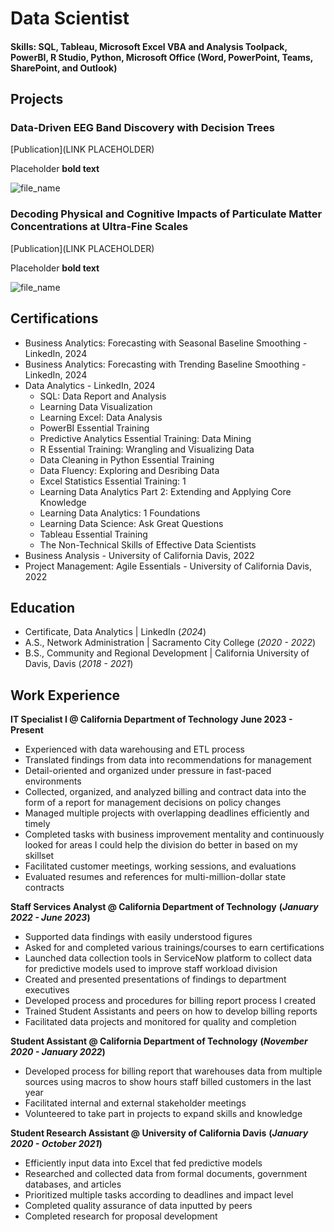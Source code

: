# Data Scientist

#### Skills: SQL, Tableau, Microsoft Excel VBA and Analysis Toolpack, PowerBI, R Studio, Python, Microsoft Office (Word, PowerPoint, Teams, SharePoint, and Outlook)

## Projects
### Data-Driven EEG Band Discovery with Decision Trees
[Publication](LINK PLACEHOLDER)

Placeholder **bold text**

![file_name](/folder_name/file_name)

### Decoding Physical and Cognitive Impacts of Particulate Matter Concentrations at Ultra-Fine Scales
[Publication](LINK PLACEHOLDER)

Placeholder **bold text**

![file_name](/folder_name/file_name)

## Certifications
- Business Analytics: Forecasting with Seasonal Baseline Smoothing - LinkedIn, 2024
- Business Analytics: Forecasting with Trending Baseline Smoothing - LinkedIn, 2024
- Data Analytics - LinkedIn, 2024
  - SQL: Data Report and Analysis
  - Learning Data Visualization
  - Learning Excel: Data Analysis
  - PowerBI Essential Training
  - Predictive Analytics Essential Training: Data Mining
  - R Essential Training: Wrangling and Visualizing Data
  - Data Cleaning in Python Essential Training
  - Data Fluency: Exploring and Desribing Data
  - Excel Statistics Essential Training: 1
  - Learning Data Analytics Part 2: Extending and Applying Core Knowledge
  - Learning Data Analytics: 1 Foundations
  - Learning Data Science: Ask Great Questions
  - Tableau Essential Training
  - The Non-Technical Skills of Effective Data Scientists
- Business Analysis - University of California Davis, 2022
- Project Management: Agile Essentials - University of California Davis, 2022

## Education
- Certificate, Data Analytics | LinkedIn (_2024_)								       		
- A.S., Network Administration	| Sacramento City College (_2020 - 2022_)	 			        		
- B.S., Community and Regional Development | California University of Davis, Davis (_2018 - 2021_)

## Work Experience
**IT Specialist I @ California Department of Technology**
**June 2023 - Present**
- Experienced with data warehousing and ETL process
- Translated findings from data into recommendations for management
- Detail-oriented and organized under pressure in fast-paced environments
- Collected, organized, and analyzed billing and contract data into the form of a report for management decisions on policy changes
- Managed multiple projects with overlapping deadlines efficiently and timely
- Completed tasks with business improvement mentality and continuously looked for areas I could help the division do better in based on my skillset
- Facilitated customer meetings, working sessions, and evaluations
- Evaluated resumes and references for multi-million-dollar state contracts

**Staff Services Analyst @ California Department of Technology**
**(_January 2022 - June 2023_)**
- Supported data findings with easily understood figures
- Asked for and completed various trainings/courses to earn certifications
- Launched data collection tools in ServiceNow platform to collect data for predictive models used to improve staff workload division
- Created and presented presentations of findings to department executives
- Developed process and procedures for billing report process I created
- Trained Student Assistants and peers on how to develop billing reports
- Facilitated data projects and monitored for quality and completion

**Student Assistant @ California Department of Technology**
**(_November 2020 - January 2022_)**
- Developed process for billing report that warehouses data from multiple sources using macros to show hours staff billed customers in the last year
- Facilitated internal and external stakeholder meetings
- Volunteered to take part in projects to expand skills and knowledge

**Student Research Assistant @ University of California Davis**
**(_January 2020 - October 2021_)**
- Efficiently input data into Excel that fed predictive models
- Researched and collected data from formal documents, government databases, and articles
- Prioritized multiple tasks according to deadlines and impact level
- Completed quality assurance of data inputted by peers
- Completed research for proposal development
